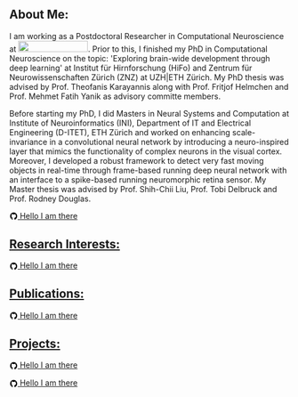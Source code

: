 ## About Me:
<p> I am working as a Postdoctoral Researcher in Computational Neuroscience at 
<a href="https://ethz.ch/en.html"><img src="https://www.simplyscience.ch/assets/images/6/Logo_UZH_ETHZ-34d67296.jpg" width="125" height="20" /></a>. Prior to this, I finished my PhD in Computational Neuroscience on the topic: 'Exploring brain-wide development through deep learning' at Institut für Hirnforschung (HiFo) and Zentrum für Neurowissenschaften Zürich (ZNZ) at UZH|ETH Zürich. My PhD thesis was advised by Prof. Theofanis Karayannis along with Prof. Fritjof Helmchen and Prof. Mehmet Fatih Yanik as advisory committe members.</p>

<p>Before starting my PhD, I did Masters in Neural Systems and Computation at Institute of Neuroinformatics (INI), Department of IT and Electrical Engineering (D-ITET), ETH Zürich and worked on enhancing scale-invariance in a convolutional neural network by introducing a neuro-inspired layer that mimics the functionality of complex neurons in the visual cortex. Moreover, I developed a robust framework to detect very fast moving objects in real-time through frame-based running deep neural network with an interface to a spike-based running neuromorphic retina sensor. My Master thesis was advised by Prof. Shih-Chii Liu, Prof. Tobi Delbruck and Prof. Rodney Douglas.</p>

<p><a href="https://ethz.ch/en.html"><img align="center" width="15" height="15" src="/img/github-logo-new.png">&nbsp;Hello I am there</p>


## Research Interests:
<p><img align="center" width="15" height="15" src="/img/github-logo-new.png">&nbsp;Hello I am there</p>

## Publications:
<p><img align="center" width="15" height="15" src="/img/github-logo-new.png">&nbsp;Hello I am there</p>

## Projects:
<p><img align="center" width="15" height="15" src="/img/github-logo-new.png">&nbsp;Hello I am there</p>
<p><img align="center" width="15" height="15" src="/img/github-logo-new.png">&nbsp;Hello I am there</p>
